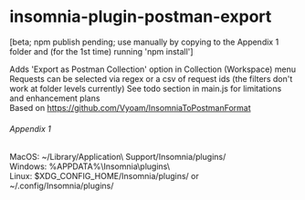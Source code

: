 # insomnia-plugin-postman-export

[beta; npm publish pending; use manually by copying to the Appendix 1 folder and (for the 1st time) running 'npm install']  

Adds 'Export as Postman Collection' option in Collection (Workspace) menu  
Requests can be selected via regex or a csv of request ids (the filters don't work at folder levels currently)
See todo section in main.js for limitations and enhancement plans  
Based on https://github.com/Vyoam/InsomniaToPostmanFormat

###### Appendix 1
MacOS: ~/Library/Application\ Support/Insomnia/plugins/  
Windows: %APPDATA%\Insomnia\plugins\  
Linux: $XDG_CONFIG_HOME/Insomnia/plugins/ or ~/.config/Insomnia/plugins/  
